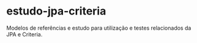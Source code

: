 # estudo-jpa-criteria
Modelos de referências e estudo para utilização e testes relacionados da JPA e Criteria.

